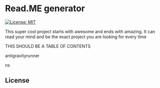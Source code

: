 
# Read.ME generator
[![License: MIT](https://img.shields.io/badge/License-MIT-yellow.svg)](https://opensource.org/licenses/MIT) 


This super cool project starts with awesome and ends with amazing. It can read your mind and be the exact project you are looking for every time  



THIS SHOULD BE A TABLE OF CONTENTS 


antigravityrunner 


ns 


## License
